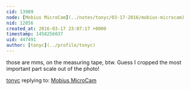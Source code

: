 ```yaml
---
cid: 13989
node: [Mobius MicroCam](../notes/tonyc/03-17-2016/mobius-microcam)
nid: 12856
created_at: 2016-03-17 23:07:17 +0000
timestamp: 1458256037
uid: 447491
author: [tonyc](../profile/tonyc)
---
```


those are mms, on the measuring tape, btw. Guess I cropped the most important part scale out of the photo!

[tonyc](../profile/tonyc) replying to: [Mobius MicroCam](../notes/tonyc/03-17-2016/mobius-microcam)

